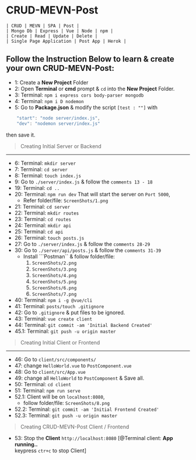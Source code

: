 # CRUD-MEVN-Post
```
| CRUD | MEVN | SPA | Post |
| Mongo Db | Express | Vue | Node | npm |
| Create | Read | Update | Delete |
| Single Page Application | Post App | Herok |
```

## Follow the Instruction Below to learn & create your own CRUD-MEVN-Post:

* 1: Create a **New Project** Folder
* 2: Open **Terminal** or **cmd** prompt & ```cd``` into the **New Project** Folder.
* 3: Terminal: ```npm i express cors body-parser mongodb```
* 4: Terminal: ```npm i D nodemon```
* 5: Go to **Package.json** & modify the script ```[test : ""]``` with
```javascript
    "start": "node server/index.js",
    "dev": "nodemon server/index.js"
```
then save it.

>Creating Initial Server or Backend
---

* 6: Terminal: ```mkdir server```
* 7: Terminal: ```cd server```
* 8: Terminal: ```touch index.js```
* 9: Go to ```./server/index.js``` & follow the ```comments 13 - 18```
* 19:  Terminal: ```cd ..```
* 20: Terminal: ```npm run dev```
        That will start the server on ```Port 5000```, 
  - Refer folder/file: ```ScreenShots/1.png```
* 21: Terminal: ```cd server```
* 22: Terminal: ```mkdir routes```
* 23: Terminal: ```cd routes```
* 24: Terminal: ```mkdir api```
* 25: Terminal: ```cd api```
* 26: Terminal: ```touch posts.js```
* 27: Go to ```./server/index.js``` & follow the ```comments 28-29```
* 30: Go to ```./server/api/posts.js``` & follow the ```comments 31-39```
  - Install ```Postman`` & follow folder/file:
    1.  ```ScreenShots/2.png```
    1.  ```ScreenShots/3.png```
    1.  ```ScreenShots/4.png```
    1.  ```ScreenShots/5.png```
    1.  ```ScreenShots/6.png```
    1.  ```ScreenShots/7.png```
* 40: Terminal: ```npm i -g @vue/cli```
* 41: Terminal: ```posts/touch .gitignore```
* 42: Go to ```.gitignore``` & put files to be ignored.
* 43: Terminal: ```vue create client```
* 44: Terminal: ```git commit -am 'Initial Backend Created'```
* 45.1: Terminal: ```git push -u origin master```

>Creating Initial Client or Frontend
---

* 46: Go to ```client/src/components/```
* 47: change ```HelloWorld.vue``` to ```PostComponent.vue```
* 48: Go to ```client/src/App.vue```
* 49: change all ```HelloWorld``` to ```PostComponent``` & Save all.
* 50: Terminal: ```cd client```
* 51: Terminal: ```npm run serve```
* 52.1: Client will be on ```localhost:8080```,
  - follow folder/file: ```ScreenShots/8.png```
* 52.2: Terminal: ```git commit -am 'Initial Frontend Created'```
* 52.3: Terminal: ```git push -u origin master```
 
>Creating CRUD-MEVN-Post Client / Frontend

* 53: Stop the **Client** ```http://localhost:8080``` [@Terminal client: **App running..**  
keypress ```ctr+c``` to stop Client]